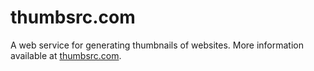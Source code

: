 thumbsrc.com
============

A web service for generating thumbnails of websites.  More information available at [thumbsrc.com](http://www.thumbsrc.com).

